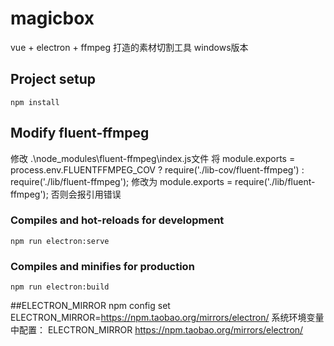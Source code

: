 # magicbox  
vue + electron + ffmpeg 打造的素材切割工具  windows版本

## Project setup
```
npm install
```

## Modify fluent-ffmpeg
修改 .\node_modules\fluent-ffmpeg\index.js文件
将 module.exports = process.env.FLUENTFFMPEG_COV ? require('./lib-cov/fluent-ffmpeg') : require('./lib/fluent-ffmpeg');
修改为 module.exports = require('./lib/fluent-ffmpeg');
否则会报引用错误

### Compiles and hot-reloads for development
```
npm run electron:serve
```

### Compiles and minifies for production
```
npm run electron:build
```

##ELECTRON_MIRROR
npm config set ELECTRON_MIRROR=https://npm.taobao.org/mirrors/electron/
系统环境变量中配置： ELECTRON_MIRROR  https://npm.taobao.org/mirrors/electron/
